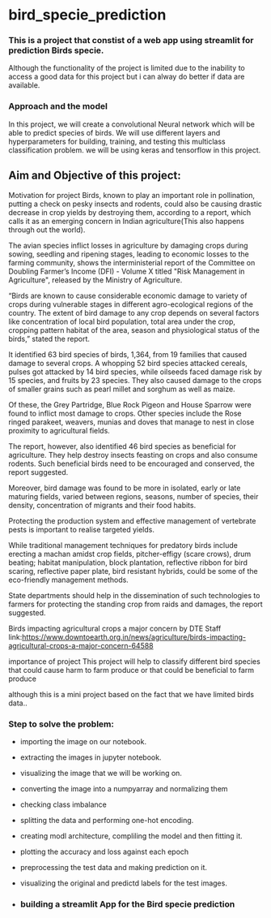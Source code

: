 # bird_specie_prediction
### This is a project that constist of a web app using streamlit for prediction Birds specie.
Although the functionality of the project is limited due to the inability to access a good data for this project but i can alway do better if 
data are available.

### Approach and the model
In this project, we will create a convolutional Neural network which will be able to predict species of birds. We will use different layers and hyperparameters for building, training, and testing this multiclass classification problem. we will be using keras and tensorflow in this project.

## Aim and Objective of this project:
Motivation for project
Birds, known to play an important role in pollination, putting a check on pesky insects and rodents, could also be causing drastic decrease in crop yields by destroying them, according to a report, which calls it as an emerging concern in Indian agriculture(This also happens through out the world).

The avian species inflict losses in agriculture by damaging crops during sowing, seedling and ripening stages, leading to economic losses to the farming community, shows the interministerial report of the Committee on Doubling Farmer’s Income (DFI) - Volume X titled "Risk Management in Agriculture", released by the Ministry of Agriculture.

“Birds are known to cause considerable economic damage to variety of crops during vulnerable stages in different agro-ecological regions of the country. The extent of bird damage to any crop depends on several factors like concentration of local bird population, total area under the crop, cropping pattern habitat of the area, season and physiological status of the birds,” stated the report.

It identified 63 bird species of birds, 1,364, from 19 families that caused damage to several crops. A whopping 52 bird species attacked cereals, pulses got attacked by 14 bird species, while oilseeds faced damage risk by 15 species, and fruits by 23 species. They also caused damage to the crops of smaller grains such as pearl millet and sorghum as well as maize.

Of these, the Grey Partridge, Blue Rock Pigeon and House Sparrow were found to inflict most damage to crops. Other species include the Rose ringed parakeet, weavers, munias and doves that manage to nest in close proximity to agricultural fields.

The report, however, also identified 46 bird species as beneficial for agriculture. They help destroy insects feasting on crops and also consume rodents. Such beneficial birds need to be encouraged and conserved, the report suggested.

Moreover, bird damage was found to be more in isolated, early or late maturing fields, varied between regions, seasons, number of species, their density, concentration of migrants and their food habits.

Protecting the production system and effective management of vertebrate pests is important to realise targeted yields.

While traditional management techniques for predatory birds include erecting a machan amidst crop fields, pitcher-effigy (scare crows), drum beating; habitat manipulation, block plantation, reflective ribbon for bird scaring, reflective paper plate, bird resistant hybrids, could be some of the eco-friendly management methods.

State departments should help in the dissemination of such technologies to farmers for protecting the standing crop from raids and damages, the report suggested.

Birds impacting agricultural crops a major concern by DTE Staff
link:https://www.downtoearth.org.in/news/agriculture/birds-impacting-agricultural-crops-a-major-concern-64588

importance of project
This project will help to classify different bird species that could cause harm to farm produce or that could be beneficial to farm produce

although this is a mini project based on the fact that we have limited birds data..

### Step to solve the problem:
* importing the image on our notebook.
* extracting the images in jupyter notebook.
* visualizing the image that we will be working on.
* converting the image into a numpyarray and normalizing them
* checking class imbalance
* splitting the data and performing one-hot encoding.
* creating modl architecture, compliling the model and then fitting it.
* plotting the accuracy and loss against each epoch
* preprocessing the test data and making prediction on it.
* visualizing the original and predictd labels for the test images.

* ### building a streamlit App for the Bird specie prediction
